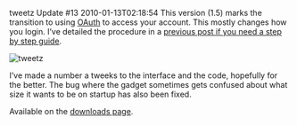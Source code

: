 tweetz Update #13
2010-01-13T02:18:54
This version (1.5) marks the transition to using [OAuth](http://oauth.net) to access your account. This mostly changes how you login. I’ve detailed the procedure in a [previous post if you need a step by step guide](/blog/post/2010/01/10/tweetz-beta-oauth).

![tweetz](/cdn/images/blog/tweetzUpdate13_12915/tweetz.png)

I’ve made a number a tweeks to the interface and the code, hopefully for the better. The bug where the gadget sometimes gets confused about what size it wants to be on startup has also been fixed.

Available on the [downloads page](/downloads).
